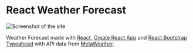 # React Weather Forecast

![Screenshot of the site](http://lrodriguez.me/images/weather_forecast.png)

Weather Forecast made with [React](https://reactjs.org/), [Create React App](https://github.com/facebookincubator/create-react-app) and [React Bootstrap Typeahead](https://github.com/ericgio/react-bootstrap-typeahead) with API data from [MetaWeather](https://www.metaweather.com/api/).
